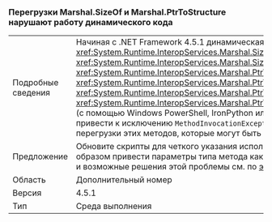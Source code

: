 ### <a name="marshalsizeof-and-marshalptrtostructure-overloads-break-dynamic-code"></a>Перегрузки Marshal.SizeOf и Marshal.PtrToStructure нарушают работу динамического кода

|   |   |
|---|---|
|Подробные сведения|Начиная с .NET Framework 4.5.1 динамическая привязка к методам <xref:System.Runtime.InteropServices.Marshal.SizeOf%60%601>, <xref:System.Runtime.InteropServices.Marshal.SizeOf%60%601(%60%600)>, <xref:System.Runtime.InteropServices.Marshal.PtrToStructure(System.IntPtr,System.Object)>, <xref:System.Runtime.InteropServices.Marshal.PtrToStructure(System.IntPtr,System.Type)>, <xref:System.Runtime.InteropServices.Marshal.PtrToStructure%60%601(System.IntPtr)> или <xref:System.Runtime.InteropServices.Marshal.PtrToStructure%60%601(System.IntPtr,%60%600)> (с помощью Windows PowerShell, IronPython или ключевого слова dynamic в C#) может привести к исключению <code>MethodInvocationExceptions</code>, так как были добавлены новые перегрузки этих методов, которые могут быть неоднозначными для обработчиков скриптов.|
|Предложение|Обновите скрипты для четкого указания используемой перегрузки. Обычно нужно явным образом привести параметры типа метода как <xref:System.Type>. Дополнительные сведения и возможные решения этой проблемы см. по [этой ссылке](https://support.microsoft.com/kb/2909958/).|
|Область|Дополнительный номер|
|Версия|4.5.1|
|Тип|Среда выполнения|

